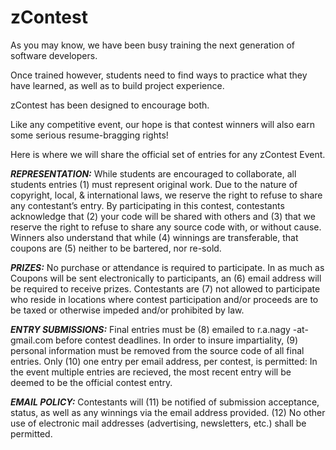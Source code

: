 # zContest
As you may know, we have been busy training the next generation of software developers. 

Once trained however, students need to find ways to practice what they have learned, as well as to build project experience. 

zContest has been designed to encourage both. 

Like any competitive event, our hope is that contest winners will also earn some serious resume-bragging rights! 

Here is where we will share the official set of entries for any zContest Event.

***REPRESENTATION:*** While students are encouraged to collaborate, all students entries (1) must represent original work. Due to the nature of copyright, local, & international laws, we reserve the right to refuse to share any contestant’s entry. By participating in this contest, contestants acknowledge that (2) your code will be shared with others and (3) that we reserve the right to refuse to share any source code with, or without cause. Winners also understand that while (4) winnings are transferable, that coupons are (5) neither to be bartered, nor re-sold.

***PRIZES:*** No purchase or attendance is required to participate. In as much as Coupons will be sent electronically to participants, an (6) email address will be required to receive prizes. Contestants are (7) not allowed to participate who reside in locations where contest participation and/or proceeds are to be taxed or otherwise impeded and/or prohibited by law.

***ENTRY SUBMISSIONS:*** Final entries must be (8) emailed to r.a.nagy -at- gmail.com before contest deadlines. In order to insure impartiality, (9) personal information must be removed from the source code of all final entries. Only (10) one entry per email address, per contest, is permitted: In the event multiple entries are recieved, the most recent entry will be deemed to be the official contest entry.

***EMAIL POLICY:*** Contestants will (11) be notified of submission acceptance, status, as well as any winnings via the email address provided. (12) No other use of electronic mail addresses (advertising, newsletters, etc.) shall be permitted.
